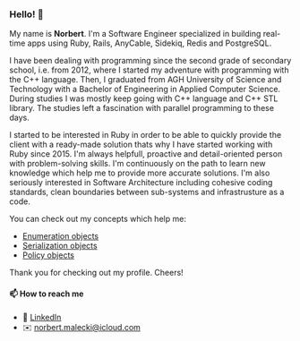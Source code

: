 ### Hello! 👋

My name is **Norbert**. I'm a Software Engineer specialized in building real-time apps using Ruby, Rails, AnyCable, Sidekiq, Redis and PostgreSQL. 

I have been dealing with programming since the second grade of secondary school, i.e. from 2012, where I started my adventure with programming with the C++ language. Then, I graduated from AGH University of Science and Technology with a Bachelor of Engineering in Applied Computer Science. During studies I was mostly keep going with C++ language and C++ STL library. The studies left a fascination with parallel programming to these days.

I started to be interested in Ruby in order to be able to quickly provide the client with a ready-made solution thats why I have started working with Ruby since 2015. I'm always helpfull, proactive and detail-oriented person with problem-solving skills. I'm continuously on the path to learn new knowledge which help me to provide more accurate solutions. I'm also seriously interested in Software Architecture including cohesive coding standards, clean boundaries between sub-systems and infrastrusture as a code.

You can check out my concepts which help me:
- [Enumeration objects](https://github.com/norbertmaleckii/simple-enumeration-rb)
- [Serialization objects](https://github.com/norbertmaleckii/simple-object-serialization-rb)
- [Policy objects](https://github.com/norbertmaleckii/simple-policy-rb)

Thank you for checking out my profile. Cheers!

#### 📫 How to reach me

 - 👔 [LinkedIn](https://www.linkedin.com/in/norbertmaleckii/ "Norbert Małecki | LinkedIn")
 - ✉️ [norbert.malecki@icloud.com](mailto:norbert.malecki@icloud.com)
